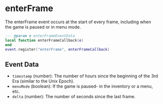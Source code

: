 # enterFrame

The enterFrame event occurs at the start of every frame, including when the game is paused or in menu mode.

```lua
--- @param e enterFrameEventData
local function enterFrameCallback(e)
end
event.register("enterFrame", enterFrameCallback)
```

## Event Data

* `timestamp` (number): The number of hours since the beginning of the 3rd Era (similar to the Unix Epoch).
* `menuMode` (boolean): If the game is paused- in the inventory or a menu, etc.
* `delta` (number): The number of seconds since the last frame.

